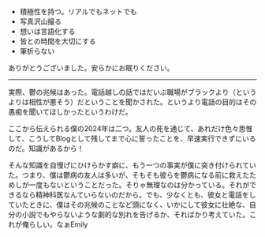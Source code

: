 - 積極性を持つ。リアルでもネットでも
- 写真沢山撮る
- 想いは言語化する
- 皆との時間を大切にする
- 筆折らない

ありがとうございました。安らかにお眠りください。

-----------------------
実際、鬱の兆候はあった。電話越しの話ではだいぶ職場がブラックより（というよりは相性が悪そう）だということを聞かされた。というより電話の目的はその愚痴を聞いてほしかったというわけだ。

ここから伝えられる僕の2024年は二つ。友人の死を通じて、あれだけ色々思惟して、こうしてBlogとして残してまで心に誓ったことを、早速実行できずにいるのだ。知識があるから！

そんな知識を自慢げにひけらかす癖に、もう一つの事実が僕に突き付けられていた。つまり、僕は鬱病の友人は多いが、そもそも彼らを鬱病になる前に救えたためしが一度もないということだった。そりゃ無理なのは分かっている。それができるなら精神科医なんていらないのだから。でも、少なくとも、彼女と電話をしていたときに、僕はその兆候のことなど頭になく、いかにして彼女に壮絶な、自分の小説でもやらないような劇的な別れを告げるか、そればかり考えていた。これが俺らしい。なぁEmily